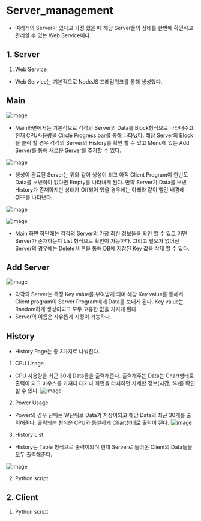 # Server_management

- 여러개의 Server가 있다고 가정 했을 때 해당 Server들의 상태를 한번에 확인하고 관리할 수 있는 Web Service이다. 



## 1. Server
1) Web Service
- Web Service는 기본적으로 NodeJS 프레임워크를 통해 생성했다.

Main
-----
![image](https://user-images.githubusercontent.com/111109411/193001568-3662069f-1dca-42a6-8eaa-29cca8506223.png)

* Main화면에서는 기본적으로 각각의 Server의 Data를 Block형식으로 나타내주고 현재 CPU사용량을 Circle Progress bar를 통해 나타냈다.
해당 Server의 Block을 클릭 할 경우 각각의 Server의 History를 확인 할 수 있고 Menu에 있는 Add Server를 통해 새로운 Server를 추가할 수 있다.

![image](https://user-images.githubusercontent.com/111109411/193002554-534c3ae2-8967-4b9b-90c9-0a7931c98183.png)
- 생성이 완료된 Server는 위와 같이 생성이 되고 아직 Client Program이 한번도 Data를 보낸적이 없다면 Empty를 나타내게 된다.
만약 Server가 Data를 보낸 History가 존재하지만 상태가 Off되어 있을 경우에는 아래와 같이 빨간 배경에 OFF를 나타낸다.

![image](https://user-images.githubusercontent.com/111109411/193002851-e846483c-5826-4f63-af70-6fc8cf2102f1.png)

![image](https://user-images.githubusercontent.com/111109411/193003444-04dc01ea-4917-4b7c-800a-d234267f111f.png)
- Main 화면 하단에는 각각의 Server의 가장 최신 정보들을 확인 할 수 있고 어떤 Server가 존재하는지 List 형식으로 확인이 가능하다.
그리고 필요가 없어진 Server의 경우에는 Delete 버튼을 통해 DB에 저장된 Key 값을 삭제 할 수 있다.




Add Server
----------
![image](https://user-images.githubusercontent.com/111109411/193002161-813cf3b9-23e7-4b12-973f-6c28611bc2c6.png)

- 각각의 Server는 특정 Key value를 부여받게 되며 해당 Key value를 통해서 Client program이 Server Program에게 Data를 보내게 된다.
Key value는 Random하게 생성이되고 모두 고유한 값을 가지게 된다.
- Server의 이름은 자유롭게 지정이 가능하다.


History
-------
- History Page는 총 3가지로 나눠진다.

1) CPU Usage
- CPU 사용량을 최근 30개 Data들을 출력해준다. 출력해주는 Data는 Chart형태로 출력이 되고 마우스를 가져다 대거나 화면을 터치하면 자세한 정보(시간, %)를 확인 할 수 있다. 
![image](https://user-images.githubusercontent.com/111109411/193003917-6dc646c5-c5cc-44db-a645-b916bc9a5fc4.png)



2) Power Usage
- Power의 경우 단위는 W단위로 Data가 저장이되고 해당 Data의 최근 30개를 출력해준다. 출력되는 형식은 CPU와 동일하게 Chart형태로 출력이 된다.
![image](https://user-images.githubusercontent.com/111109411/193004809-1b12f4cf-4c3a-4d89-81ba-1f534e35e642.png)



3) History List
- History는 Table 형식으로 출력이되며 현재 Server로 들어온 Client의 Data들을 모두 출력해준다.

![image](https://user-images.githubusercontent.com/111109411/193004887-5849da30-d8a9-41b7-8a85-434105ac1430.png)




2) Python script





## 2. Client
1) Python script





